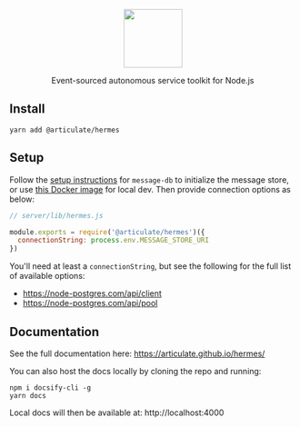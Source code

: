 <p align="center">
  <a href="#">
    <img height="103px" src="https://user-images.githubusercontent.com/888052/77281533-a7da7a80-6c9d-11ea-874c-66475fa89d53.png"/>
  </a>
</p>

<p align="center">
  Event-sourced autonomous service toolkit for Node.js
</p>

## Install

```
yarn add @articulate/hermes
```

## Setup

Follow the [setup instructions](https://github.com/message-db/message-db) for `message-db` to initialize the message store, or use [this Docker image](https://hub.docker.com/r/ethangarofolo/message-db) for local dev.  Then provide connection options as below:

```js
// server/lib/hermes.js

module.exports = require('@articulate/hermes')({
  connectionString: process.env.MESSAGE_STORE_URI
})
```

You'll need at least a `connectionString`, but see the following for the full list of available options:
- https://node-postgres.com/api/client
- https://node-postgres.com/api/pool

## Documentation

See the full documentation here: https://articulate.github.io/hermes/

You can also host the docs locally by cloning the repo and running:

```
npm i docsify-cli -g
yarn docs
```

Local docs will then be available at: http://localhost:4000

